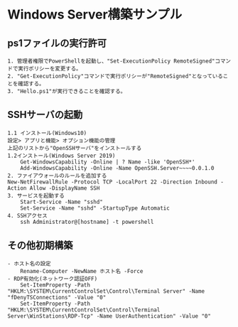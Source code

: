 # Windows Server構築サンプル
## ps1ファイルの実行許可
    1. 管理者権限でPowerShellを起動し、"Set-ExecutionPolicy RemoteSigned"コマンドで実行ポリシーを変更する。
    2. "Get-ExecutionPolicy"コマンドで実行ポリシーが"RemoteSigned"となっていることを確認する。
    3. "Hello.ps1"が実行できることを確認する。

## SSHサーバの起動
    1.1 インストール(Windows10)
    設定> アプリと機能> オプション機能の管理
    上記のリストから"OpenSSHサーバ"をインストールする
    1.2インストール(Windows Server 2019)
        Get-WindowsCapability -Online | ? Name -like 'OpenSSH*'
        Add-WindowsCapability -Online -Name OpenSSH.Server~~~~0.0.1.0
    2. ファイアウォールのルールを追加する
    New-NetFirewallRule -Protocol TCP -LocalPort 22 -Direction Inbound -Action Allow -DisplayName SSH
    3. サービスを起動する
        Start-Service -Name "sshd"
        Set-Service -Name "sshd" -StartupType Automatic
    4. SSHアクセス
        ssh Administrator@[hostname] -t powershell

## その他初期構築
    - ホスト名の設定
        Rename-Computer -NewName ホスト名 -Force
    - RDP有効化(ネットワーク認証OFF)
        Set-ItemProperty -Path "HKLM:\SYSTEM\CurrentControlSet\Control\Terminal Server" -Name "fDenyTSConnections" -Value "0"
        Set-ItemProperty -Path "HKLM:\SYSTEM\CurrentControlSet\Control\Terminal Server\WinStations\RDP-Tcp" -Name UserAuthentication" -Value "0"
